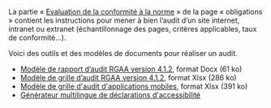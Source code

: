 La partie « [Evaluation de la conformité à la norme](../obligations.html#Évaluation-de-la-conformité-à-la-norme-de-référence) » de la page « obligations » contient les instructions pour mener à bien l’audit d’un site internet, intranet ou extranet (échantillonnage des pages, critères applicables, taux de conformité…). 

Voici des outils et des modèles de documents pour réaliser un audit.
* [Modèle de rapport d’audit RGAA version 4.1.2](/fr/rgaa4.1.2/files/rgaa4.1.2-lu-modele-rapport-audit.docx "Modèle de rapport d’audit RGAA version 4.1.2, format Docx (61 ko)"), format Docx (61 ko)
* [Modèle de grille d’audit RGAA version 4.1.2](/fr/rgaa4.1.2/files/rgaa4.1.2-lu-modele-grille-audit.xlsx "Modèle de grille d’audit RGAA version 4.1.2, format Xlsx (286 ko)"), format Xlsx (286 ko)
* [Modèle de grille d'audit d'applications mobiles](../files/modele-grille-audit-appli-mobiles.xlsx "Modèle de grille d'audit d'applications mobiles, format Xlsx (391 ko)"), format Xlsx (391 ko)
* [Générateur multilingue de déclarations d'accessibilité](./decla.html) 
